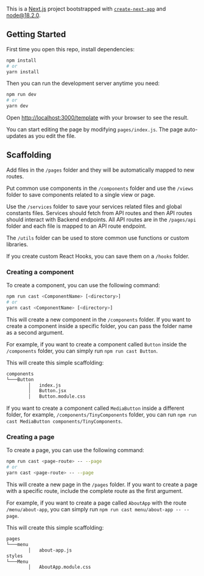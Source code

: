 This is a [Next.js](https://nextjs.org/) project bootstrapped with [`create-next-app`](https://github.com/vercel/next.js/tree/canary/packages/create-next-app) and node@18.2.0.

## Getting Started

First time you open this repo, install dependencies:

```bash
npm install
# or
yarn install
```

Then you can run the development server anytime you need:

```bash
npm run dev
# or
yarn dev
```

Open [http://localhost:3000/template](http://localhost:3000/template) with your browser to see the result.

You can start editing the page by modifying `pages/index.js`. The page auto-updates as you edit the file.

## Scaffolding

Add files in the `/pages` folder and they will be automatically mapped to new routes.

Put common use components in the `/components` folder and use the `/views` folder to save components related to a single view or page.

Use the `/services` folder to save your services related files and global constants files. Services should fetch from API routes and then API routes should interact with Backend endpoints. All API routes are in the `/pages/api` folder and each file is mapped to an API route endpoint.

The `/utils` folder can be used to store common use functions or custom libraries.

If you create custom React Hooks, you can save them on a `/hooks` folder.

### Creating a component

To create a component, you can use the following command:

```bash
npm run cast <ComponentName> [<directory>]
# or
yarn cast <ComponentName> [<directory>]
```

This will create a new component in the `/components` folder. If you want to create a component inside a specific folder, you can pass the folder name as a second argument.

For example, if you want to create a component called `Button` inside the `/components` folder, you can simply run `npm run cast Button`.

This will create this simple scaffolding:

```bash
components
└───Button
		│   index.js
		│   Button.jsx
		│   Button.module.css
```

If you want to create a component called `MediaButton` inside a different folder, for example, `/components/TinyComponents` folder, you can run `npm run cast MediaButton components/TinyComponents`.

### Creating a page

To create a page, you can use the following command:

```bash
npm run cast <page-route> -- --page
# or
yarn cast <page-route> -- --page
```

This will create a new page in the `/pages` folder. If you want to create a page with a specific route, include the complete route as the first argument.

For example, if you want to create a page called `AboutApp` with the route `/menu/about-app`, you can simply run `npm run cast menu/about-app -- --page`.

This will create this simple scaffolding:

```bash
pages
└───menu
		│   about-app.js
styles
└───Menu
		│   AboutApp.module.css
```
